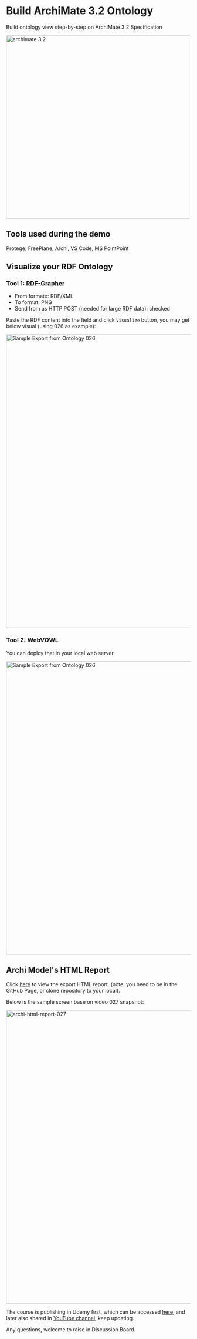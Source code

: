 # Build ArchiMate 3.2 Ontology

Build ontology view step-by-step on ArchiMate 3.2 Specification

<image src="img/ArchiMate_3.2_as_Ontology.png" alt="archimate 3.2" width=500>

## Tools used during the demo

Protege, FreePlane, Archi, VS Code, MS PointPoint

## Visualize your RDF Ontology

### Tool 1: [RDF-Grapher](https://www.ldf.fi/service/rdf-grapher)

- From formate: RDF/XML
- To format: PNG
- Send from as HTTP POST (needed for large RDF data): checked

Paste the RDF content into the field and click `Visualize` button, you may get below visual (using 026 as example):

<image src="img/rdf-grapher/ontology-026.png" alt="Sample Export from Ontology 026" width=800>

### Tool 2: WebVOWL

You can deploy that in your local web server.

<image src="img/webvowl/webvowl-026.png" alt="Sample Export from Ontology 026" width=800>

## Archi Model's HTML Report

Click [here](archi_report/index.html) to view the export HTML report. (note: you need to be in the GitHub Page, or clone repository to your local).

Below is the sample screen base on video 027 snapshot:

<image src="img/archi/archi-html-report-027.png" alt="archi-html-report-027" width=800>

The course is publishing in Udemy first, which can be accessed [here](https://www.udemy.com/course/build-ontology-view-with-learning-archimate/?referralCode=6A3B23ADD67551B38D2B), and later also shared in [YouTube 
channel](https://www.youtube.com/playlist?list=PL6DEHvciXKeUWWe--FiiSIyga0vt3kBpI), keep updating.

Any questions, welcome to raise in Discussion Board.